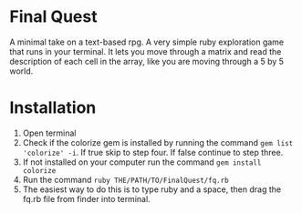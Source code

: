 # Final Quest
A minimal take on a text-based rpg. A very simple ruby exploration game that runs in your terminal. It lets you move through a matrix and read the description of each cell in the array, like you are moving through a 5 by 5 world.

# Installation
1. Open terminal
2. Check if the colorize gem is installed by running the command `gem list 'colorize' -i`. If true skip to step four. If false continue to step three.
3. If not installed on your computer run the command `gem install colorize`
4. Run the command `ruby THE/PATH/TO/FinalQuest/fq.rb`
5. The easiest way to do this is to type ruby and a space, then drag the fq.rb file from finder into terminal.